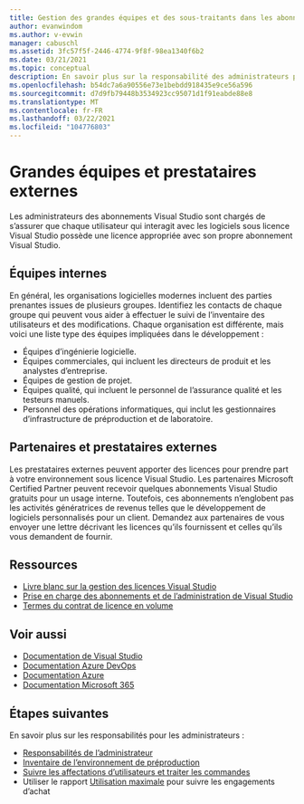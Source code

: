 ```yaml
---
title: Gestion des grandes équipes et des sous-traitants dans les abonnements Visual Studio | Visual Studio Marketplace
author: evanwindom
ms.author: v-evwin
manager: cabuschl
ms.assetid: 3fc57f5f-2446-4774-9f8f-98ea1340f6b2
ms.date: 03/21/2021
ms.topic: conceptual
description: En savoir plus sur la responsabilité des administrateurs pour gérer les abonnements pour les équipes de grande taille, ainsi que pour les prestataires externes.
ms.openlocfilehash: b54dc7a6a90556e73e1bebdd918435e9ce56a596
ms.sourcegitcommit: d7d9fb79448b3534923cc95071d1f91eabde88e8
ms.translationtype: MT
ms.contentlocale: fr-FR
ms.lasthandoff: 03/22/2021
ms.locfileid: "104776803"
---
```

# <a name="large-teams-and-external-contractors"></a>Grandes équipes et prestataires externes
Les administrateurs des abonnements Visual Studio sont chargés de s’assurer que chaque utilisateur qui interagit avec les logiciels sous licence Visual Studio possède une licence appropriée avec son propre abonnement Visual Studio.

## <a name="internal-teams"></a>Équipes internes
En général, les organisations logicielles modernes incluent des parties prenantes issues de plusieurs groupes. Identifiez les contacts de chaque groupe qui peuvent vous aider à effectuer le suivi de l’inventaire des utilisateurs et des modifications.
Chaque organisation est différente, mais voici une liste type des équipes impliquées dans le développement :
- Équipes d’ingénierie logicielle.
- Équipes commerciales, qui incluent les directeurs de produit et les analystes d’entreprise.
- Équipes de gestion de projet.
- Équipes qualité, qui incluent le personnel de l’assurance qualité et les testeurs manuels.
- Personnel des opérations informatiques, qui inclut les gestionnaires d’infrastructure de préproduction et de laboratoire.

## <a name="external-contractors-and-partners"></a>Partenaires et prestataires externes
Les prestataires externes peuvent apporter des licences pour prendre part à votre environnement sous licence Visual Studio. Les partenaires Microsoft Certified Partner peuvent recevoir quelques abonnements Visual Studio gratuits pour un usage interne. Toutefois, ces abonnements n’englobent pas les activités génératrices de revenus telles que le développement de logiciels personnalisés pour un client. Demandez aux partenaires de vous envoyer une lettre décrivant les licences qu’ils fournissent et celles qu’ils vous demandent de fournir.

## <a name="resources"></a>Ressources
- [Livre blanc sur la gestion des licences Visual Studio](https://visualstudio.microsoft.com/wp-content/uploads/2019/06/Visual-Studio-Licensing-Whitepaper-May-2019.pdf)
- [Prise en charge des abonnements et de l’administration de Visual Studio](https://aka.ms/vsadminhelp)
- [Termes du contrat de licence en volume](https://www.microsoft.com/licensing/product-licensing/products.aspx)

## <a name="see-also"></a>Voir aussi
- [Documentation de Visual Studio](/visualstudio/)
- [Documentation Azure DevOps](/azure/devops/)
- [Documentation Azure](/azure/)
- [Documentation Microsoft 365](/microsoft-365/)

## <a name="next-steps"></a>Étapes suivantes
En savoir plus sur les responsabilités pour les administrateurs :
- [Responsabilités de l’administrateur](admin-responsibilities.md)
- [Inventaire de l’environnement de préproduction](admin-inventory.md)
- [Suivre les affectations d’utilisateurs et traiter les commandes](assignments-orders.md)
- Utiliser le rapport [Utilisation maximale](maximum-usage.md) pour suivre les engagements d’achat
